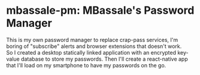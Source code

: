 # mbassale-pm: MBassale's Password Manager
This is my own password manager to replace crap-pass services, I'm boring of "subscribe" alerts and browser extensions that doesn't work.  
So I created a desktop statically linked application with an encrypted key-value database to store my passwords.
Then I'll create a react-native app that I'll load on my smartphone to have my passwords on the go.
